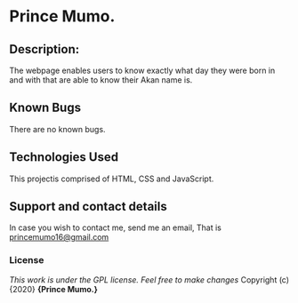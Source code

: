 # Prince Mumo.
## Description:
The webpage enables users to know exactly what day they were born in and with that are able to know their Akan name is.
## Known Bugs
There are no known bugs.
## Technologies Used
This projectis comprised of HTML, CSS and JavaScript.
## Support and contact details
In case you wish to contact me, send me an email, That is princemumo16@gmail.com
### License
*This work is under the GPL license. Feel free to make changes*
Copyright (c) {2020} **{Prince Mumo.}**